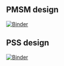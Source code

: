 
## PMSM design

[![Binder](https://mybinder.org/badge_logo.svg)](https://mybinder.org/v2/gh/jmmauricio/bequick/master?filepath=pmsm_ctrl)


## PSS design

[![Binder](https://mybinder.org/badge_logo.svg)](https://mybinder.org/v2/gh/jmmauricio/bequick/master?filepath=pss_design)

